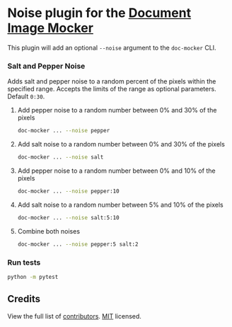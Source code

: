 # Noise plugin for the [Document Image Mocker](https://github.com/maylonpedroso/doc-mocker)

This plugin will add an optional `--noise` argument to the `doc-mocker` CLI.

### Salt and Pepper Noise
Adds salt and pepper noise to a random percent of the pixels within the specified range.
Accepts the limits of the range as optional parameters. Default `0:30`.

1. Add pepper noise to a random number between 0% and 30% of the pixels
    ```bash
    doc-mocker ... --noise pepper     
    ```
1. Add salt noise to a random number between 0% and 30% of the pixels
    ```bash
    doc-mocker ... --noise salt 
    ```
1. Add pepper noise to a random number between 0% and 10% of the pixels
    ```bash
    doc-mocker ... --noise pepper:10  
    ```
1. Add salt noise to a random number between 5% and 10% of the pixels
    ```bash
    doc-mocker ... --noise salt:5:10  
    ```
1. Combine both noises
    ```bash
    doc-mocker ... --noise pepper:5 salt:2  
    ```

### Run tests

```bash
python -m pytest
```

## Credits

View the full list of [contributors](https://github.com/maylonpedroso/doc-mocker-noise-plugin/graphs/contributors).
[MIT](LICENSE) licensed. 